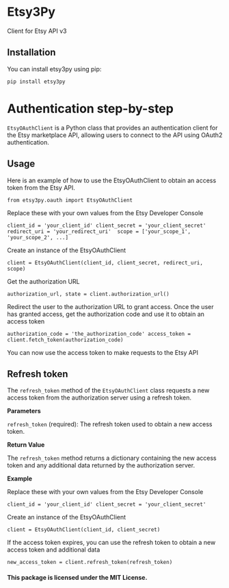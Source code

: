 # Etsy3Py
Client for Etsy API v3

## Installation
You can install etsy3py using pip:

`pip install etsy3py`


# Authentication step-by-step
`EtsyOAuthClient` is a Python class that provides an authentication client for the Etsy marketplace API, 
allowing users to connect to the API using OAuth2 authentication.

## Usage
Here is an example of how to use the EtsyOAuthClient to obtain an access token from the Etsy API.

`from etsy3py.oauth import EtsyOAuthClient`

Replace these with your own values from the Etsy Developer Console

`client_id = 'your_client_id'
client_secret = 'your_client_secret'
redirect_uri = 'your_redirect_uri' 
scope = ['your_scope_1', 'your_scope_2', ...]`

Create an instance of the EtsyOAuthClient

`client = EtsyOAuthClient(client_id, client_secret, redirect_uri, scope)`

Get the authorization URL

`authorization_url, state = client.authorization_url()`

Redirect the user to the authorization URL to grant access. Once the user has granted access, get the authorization code and use it to obtain an access token

`authorization_code = 'the_authorization_code'
access_token = client.fetch_token(authorization_code)`

You can now use the access token to make requests to the Etsy API

## Refresh token

The `refresh_token` method of the `EtsyOAuthClient` class requests a new access token from the authorization server using a refresh token.

**Parameters**

`refresh_token` (required): The refresh token used to obtain a new access token.

**Return Value**

The `refresh_token` method returns a dictionary containing the new access token and any additional data returned by the authorization server.

**Example**

Replace these with your own values from the Etsy Developer Console

`client_id = 'your_client_id'
client_secret = 'your_client_secret'`

Create an instance of the EtsyOAuthClient

`client = EtsyOAuthClient(client_id, client_secret)`

If the access token expires, you can use the refresh token to obtain a new access token and additional data 

`new_access_token = client.refresh_token(refresh_token)`


#### This package is licensed under the MIT License.